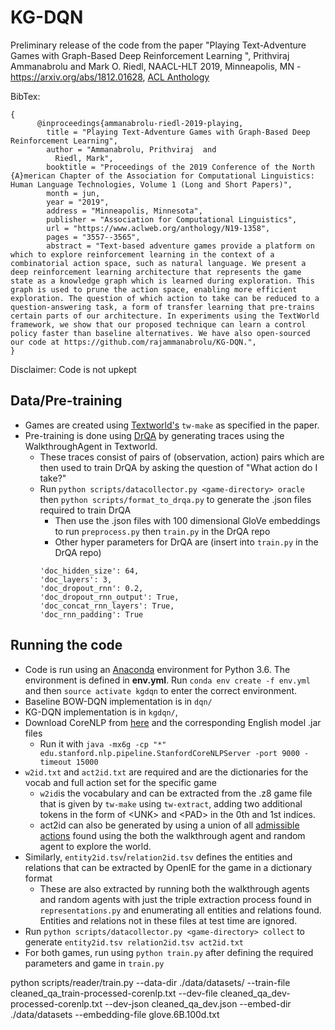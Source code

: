 
# KG-DQN

Preliminary release of the code from the paper "Playing Text-Adventure Games with Graph-Based Deep Reinforcement Learning
", Prithviraj Ammanabrolu and Mark O. Riedl, NAACL-HLT 2019, Minneapolis, MN - https://arxiv.org/abs/1812.01628, [ACL Anthology](https://www.aclweb.org/anthology/papers/N/N19/N19-1358/)

BibTex:

    {
          @inproceedings{ammanabrolu-riedl-2019-playing,
            title = "Playing Text-Adventure Games with Graph-Based Deep Reinforcement Learning",
            author = "Ammanabrolu, Prithviraj  and
              Riedl, Mark",
            booktitle = "Proceedings of the 2019 Conference of the North {A}merican Chapter of the Association for Computational Linguistics: Human Language Technologies, Volume 1 (Long and Short Papers)",
            month = jun,
            year = "2019",
            address = "Minneapolis, Minnesota",
            publisher = "Association for Computational Linguistics",
            url = "https://www.aclweb.org/anthology/N19-1358",
            pages = "3557--3565",
            abstract = "Text-based adventure games provide a platform on which to explore reinforcement learning in the context of a combinatorial action space, such as natural language. We present a deep reinforcement learning architecture that represents the game state as a knowledge graph which is learned during exploration. This graph is used to prune the action space, enabling more efficient exploration. The question of which action to take can be reduced to a question-answering task, a form of transfer learning that pre-trains certain parts of our architecture. In experiments using the TextWorld framework, we show that our proposed technique can learn a control policy faster than baseline alternatives. We have also open-sourced our code at https://github.com/rajammanabrolu/KG-DQN.",
    }

Disclaimer: Code is not upkept

## Data/Pre-training
 - Games are created using [Textworld's](https://github.com/Microsoft/TextWorld) `tw-make` as specified in the paper.
 - Pre-training is done using [DrQA](https://github.com/facebookresearch/DrQA) by generating traces using the WalkthroughAgent in Textworld.
	 - These traces consist of pairs of (observation, action) pairs which are then used to train DrQA by asking the question of "What action do I take?"
     - Run `python scripts/datacollector.py <game-directory> oracle` then `python scripts/format_to_drqa.py` to generate the .json files required to train DrQA
        - Then use the .json files with 100 dimensional GloVe embeddings to run `preprocess.py` then `train.py` in the DrQA repo
        - Other hyper parameters for DrQA are (insert into `train.py` in the DrQA repo)
        ```
        'doc_hidden_size': 64,
        'doc_layers': 3,
        'doc_dropout_rnn': 0.2,
        'doc_dropout_rnn_output': True,
        'doc_concat_rnn_layers': True,
        'doc_rnn_padding': True
        ```

## Running the code
- Code is run using an [Anaconda](https://www.anaconda.com/download/#linux "Anaconda 2") environment for Python 3.6. The environment is defined in **env.yml**. Run `conda env create -f env.yml` and then `source activate kgdqn` to enter the correct environment.
- Baseline BOW-DQN implementation is in `dqn/`
- KG-DQN implementation is in `kgdqn/`, 
- Download CoreNLP from [here]('https://stanfordnlp.github.io/CoreNLP/download.html') and the corresponding English model .jar files
    - Run it with `java -mx6g -cp "*" edu.stanford.nlp.pipeline.StanfordCoreNLPServer -port 9000 -timeout 15000`
- `w2id.txt` and `act2id.txt` are required and are the dictionaries for the vocab and full action set for the specific game
	- `w2id`is the vocabulary and can be extracted from the .z8 game file that is given by `tw-make` using `tw-extract`, adding two additional tokens in the form of \<UNK\> and \<PAD\> in the 0th and 1st indices.
	- act2id can also be generated by using a union of all [admissible actions](https://textworld.readthedocs.io/en/latest/textworld.envs.glulx.html#textworld.envs.glulx.git_glulx_ml.GlulxGameState.admissible_commands) found using the both the walkthrough agent and random agent to explore the world.
- Similarly, `entity2id.tsv`/`relation2id.tsv` defines the entities and relations that can be extracted by OpenIE for the game in a dictionary format 
	- These are also extracted by running both the walkthrough agents and random agents with just the triple extraction process found in `representations.py` and enumerating all entities and relations found. Entities and relations not in these files at test time are ignored.
- Run `python scripts/datacollector.py <game-directory> collect` to generate `entity2id.tsv relation2id.tsv act2id.txt`
- For both games, run using `python train.py` after defining the required parameters and game in `train.py`

python scripts/reader/train.py --data-dir ./data/datasets/ --train-file cleaned_qa_train-processed-corenlp.txt --dev-file cleaned_qa_dev-processed-corenlp.txt --dev-json cleaned_qa_dev.json --embed-dir ./data/datasets --embedding-file glove.6B.100d.txt
